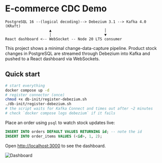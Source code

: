 # E-commerce CDC Demo

```
PostgreSQL 16 --(logical decoding)--> Debezium 3.1 --> Kafka 4.0 (KRaft)
                    ▲                        │
                    │                        ▼
React dashboard <-- WebSocket -- Node 20 LTS consumer
```

This project shows a minimal change-data-capture pipeline. Product stock
changes in PostgreSQL are streamed through Debezium into Kafka and pushed to a
React dashboard via WebSockets.

## Quick start

```bash
# start everything
docker compose up -d
# register connector (once)
chmod +x db-init/register-debezium.sh
./db-init/register-debezium.sh
# the script waits for Kafka Connect and times out after ~2 minutes
# check `docker compose logs debezium` if it fails
```

Place an order using `psql` to watch stock updates live:

```sql
INSERT INTO orders DEFAULT VALUES RETURNING id; -- note the id
INSERT INTO order_items VALUES (<id>, 1, 2);
```

Open [http://localhost:3000](http://localhost:3000) to see the dashboard.

![Dashboard](docs/dashboard.gif)
